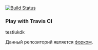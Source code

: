 [![Build Status](https://travis-ci.org/githubotik/play-with-travis.svg?branch=master)](https://travis-ci.org/githubotik/play-with-travis)
### Play with Travis CI

testiukdk

Данный репозиторий является [форком](https://github.com/Artemmkin/play-with-travis).
